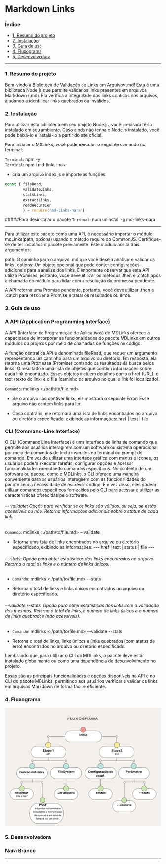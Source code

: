 # Markdown Links

### Índice

* [1. Resumo do projeto](#1-resumo-do-projeto)
* [2. Instalação](#2-instalação)
* [3. Guia de uso](#3-guia-de-uso)
* [4. Fluxograma](#4-fluxograma)
* [5. Desenvolvedora](#5-desenvolvedora)

***

### 1. Resumo do projeto

Bem-vindo à Biblioteca de Validação de Links em Arquivos .md! Esta é uma biblioteca Node.js que permite validar os links presentes em arquivos Markdown (.md). Ela verifica a integridade dos links contidos nos arquivos, ajudando a identificar links quebrados ou inválidos.


### 2. Instalação

Para utilizar esta biblioteca em seu projeto Node.js, você precisará tê-lo instalado em seu ambiente. Caso ainda não tenha o Node.js instalado, você pode baixá-lo e instalá-lo a partir do site oficial.

Para instalar o MDLinks, você pode executar o seguinte comando no terminal:

`Terminal`: npm -y <br>
`Terminal`: npm i md-links-nara
- cria um arquivo index.js e importe as funções: 
```js
const { fileRead, 
        validateLinks, 
        statsLinks,
        extractLinks,
        readRecursion 
        } = require('md-links-nara')

``` 
#####Para desinstalar o pacote 
`Terminal`: npm uninstall -g md-links-nara <br>
***

Para utilizar este pacote como uma API, é necessário importar o módulo mdLinks(path, options) usando o método require do CommonJS. Certifique-se de ter instalado o pacote previamente. Este módulo aceita dois argumentos:

path: O caminho para o arquivo .md que você deseja analisar e validar os links.
options: Um objeto opcional que pode conter configurações adicionais para a análise dos links.
É importante observar que esta API utiliza Promises, portanto, você deve utilizar os métodos .then e .catch após a chamada do módulo para lidar com a resolução da promessa pendente.

A API retorna uma Promise pendente, portanto, você deve utilizar .then e .catch para resolver a Promise e tratar os resultados ou erros.


### 3. Guia de uso

### A API (Application Programming Interface)

A API (Interface de Programação de Aplicativos) do MDLinks oferece a capacidade de incorporar as funcionalidades do pacote MDLinks em outros módulos ou projetos por meio de chamadas de funções no código.

A função central da API é denominada fileRead, que requer um argumento representando um caminho para um arquivo ou diretório. Em resposta, ela retorna uma Promessa (Promise) contendo os resultados da busca pelos links. O resultado é uma lista de objetos que contêm informações sobre cada link encontrado. Esses objetos incluem detalhes como o href (URL), o text (texto do link) e o file (caminho do arquivo no qual o link foi localizado).

  `Comando`: mdlinks <./path/to/file.md>

* Se o arquivo não contiver links, ele mostrará o seguinte Error: Esse arquivo não contém links para ler.

* Caso contrário, ele retornará uma lista de links encontrados no arquivo ou diretório especificado, exibindo as informações: href | text | file

### CLI (Command-Line Interface)

O CLI (Command Line Interface) é uma interface de linha de comando que permite aos usuários interagirem com um software ou sistema operacional por meio de comandos de texto inseridos no terminal ou prompt de comando. Em vez de utilizar uma interface gráfica com menus e ícones, os usuários podem executar tarefas, configurar opções e acessar funcionalidades executando comandos específicos.
No contexto de um software ou pacote, como o MDLinks, o CLI oferece uma maneira conveniente para os usuários interagirem com as funcionalidades do pacote sem a necessidade de escrever código. Em vez disso, eles podem utilizar comandos específicos fornecidos pelo CLI para acessar e utilizar as características oferecidas pelo software.


###### -- validate: Opção para verificar se os links são válidos, ou seja, se estão acessíveis ou não. Retorna informações adicionais sobre o status de cada link.

`Comando`:  mdlinks <./path/to/file.md> --validate

* Retorna uma lista de links encontrados no arquivo ou diretório especificado, exibindo as informações: 
   ---   href | text | status | file   ---

###### -- stats: Opção para obter estatísticas dos links encontrados no arquivo. Retorna o total de links e o número de links únicos.

- `Comando`: mdlinks <./path/to/file.md> --stats


* Retorna o total de links e links únicos encontrados no arquivo ou diretório especificado.

###### --validate --stats: Opção para obter estatísticas dos links com a validação dos mesmos. Retorna o total de links, o número de links únicos e o número de links quebrados (não acessíveis).

- `Comando`: mdlinks <./path/to/file.md> --validate --stats

* Retorna o total de links, links únicos e links quebrados (com status de erro) encontrados no arquivo ou diretório especificado.

Lembrando que, para utilizar o CLI do MDLinks, o pacote deve estar instalado globalmente ou como uma dependência de desenvolvimento no projeto.

Essas são as principais funcionalidades e opções disponíveis na API e no CLI do pacote MDLinks, permitindo aos usuários verificar e validar os links em arquivos Markdown de forma fácil e eficiente.


### 4. Fluxograma

![Fluxograma](./img/fluxograma.png)


### 5. Desenvolvedora

### Nara Branco 
***
